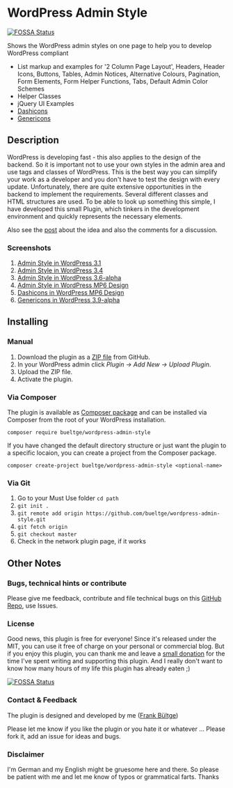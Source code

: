 # WordPress Admin Style
[![FOSSA Status](https://app.fossa.io/api/projects/git%2Bgithub.com%2Fbueltge%2Fwordpress-admin-style.svg?type=shield)](https://app.fossa.io/projects/git%2Bgithub.com%2Fbueltge%2Fwordpress-admin-style?ref=badge_shield)

Shows the WordPress admin styles on one page to help you to develop WordPress compliant

 * List markup and examples for '2 Column Page Layout', Headers, Header Icons, Buttons, Tables, Admin Notices, 
Alternative Colours, Pagination, Form Elements, Form Helper Functions, Tabs, Default Admin Color Schemes
 * Helper Classes
 * jQuery UI Examples
 * [Dashicons](https://developer.wordpress.org/resource/dashicons/)
 * [Genericons](http://genericons.com/)

## Description
WordPress is developing fast - this also applies to the design of the backend. 
So it is important not to use your own styles in the admin area and use tags and classes of WordPress. 
This is the best way you can simplify your work as a developer and you don't have to test the design with every update. 
Unfortunately, there are quite extensive opportunities in the backend to implement the requirements. 
Several different classes and HTML structures are used. To be able to look up something this simple, 
I have developed this small Plugin, which tinkers in the development environment and quickly represents the necessary elements. 

Also see the [post](http://wpengineer.com/2226/new-plugin-to-style-your-plugin-on-wordpress-admin-with-default-styles/) 
about the idea and also the comments for a discussion.

### Screenshots
 1. [Admin Style in WordPress 3.1](/assets/screenshot-1.png)
 2. [Admin Style in WordPress 3.4](/assets/screenshot-2.png)
 3. [Admin Style in WordPress 3.6-alpha](/assets/screenshot-3.png)
 4. [Admin Style in WordPress MP6 Design](/assets/screenshot-4.png)
 5. [Dashicons in WordPress MP6 Design](/assets/screenshot-5.png)
 6. [Genericons in WordPress 3.9-alpha](/assets/screenshot-6.png)
 
## Installing
### Manual
 1. Download the plugin as a [ZIP file](https://github.com/bueltge/WordPress-Admin-Style/archive/master.zip) from GitHub.
 2. In your WordPress admin click *Plugin -> Add New -> Upload Plugin*.
 3. Upload the ZIP file.
 4. Activate the plugin.

### Via Composer
The plugin is available as [Composer package](https://packagist.org/packages/bueltge/wordpress-admin-style) and can be installed via Composer from the root of your WordPress installation.

`composer require bueltge/wordpress-admin-style`

If you have changed the default directory structure or just want the plugin to a specific locaion, you can create a project from the Composer package.

`composer create-project bueltge/wordpress-admin-style <optional-name>`

### Via Git
 1. Go to your Must Use folder `cd path`
 2. `git init .`
 3. `git remote add origin https://github.com/bueltge/wordpress-admin-style.git`
 4. `git fetch origin`
 5. `git checkout master`
 6. Check in the network plugin page, if it works

## Other Notes
### Bugs, technical hints or contribute
Please give me feedback, contribute and file technical bugs on this 
[GitHub Repo](https://github.com/bueltge/WordPress-Admin-Style), use Issues.

### License
Good news, this plugin is free for everyone! Since it's released under the MIT, 
you can use it free of charge on your personal or commercial blog. But if you enjoy this plugin, 
you can thank me and leave a 
[small donation](https://www.paypal.com/cgi-bin/webscr?cmd=_s-xclick&hosted_button_id=6069955 "Paypal Donate link") 
for the time I've spent writing and supporting this plugin. 
And I really don't want to know how many hours of my life this plugin has already eaten ;)


[![FOSSA Status](https://app.fossa.io/api/projects/git%2Bgithub.com%2Fbueltge%2Fwordpress-admin-style.svg?type=large)](https://app.fossa.io/projects/git%2Bgithub.com%2Fbueltge%2Fwordpress-admin-style?ref=badge_large)

### Contact & Feedback
The plugin is designed and developed by me ([Frank Bültge](https://bueltge.de))

Please let me know if you like the plugin or you hate it or whatever ... 
Please fork it, add an issue for ideas and bugs.

### Disclaimer
I'm German and my English might be gruesome here and there. 
So please be patient with me and let me know of typos or grammatical farts. Thanks